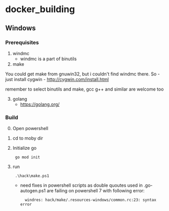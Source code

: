 # docker_building

## Windows

### Prerequisites

1. windmc
    - windmc is a part of binutils
2. make

You could get make from gnuwin32, but i couldn't find windmc there.
So - just install cygwin - http://cygwin.com/install.html

remember to select binutils and make,
gcc g++ and similar are welcome too

3. golang
    - https://golang.org/


### Build

0. Open powershell
1. cd to moby dir
2. Initialize go

        go mod init
3. run

        .\hack\make.ps1
    - need fixes in powershell scripts as double quoutes used in .go-autogen.ps1 are failing on powershell 7 with following error:

            windres: hack/make/.resources-windows/common.rc:23: syntax error

